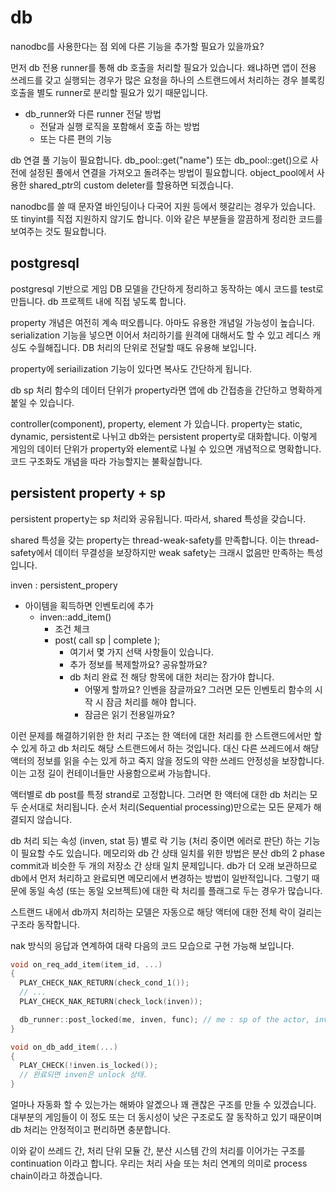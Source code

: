 # db 

nanodbc를 사용한다는 점 외에 다른 기능을 추가할 필요가 있을까요? 

먼저 db 전용 runner를 통해 db 호출을 처리할 필요가 있습니다. 왜냐하면 앱이 전용 쓰레드를 
갖고 실행되는 경우가 많은 요청을 하나의 스트랜드에서 처리하는 경우 블록킹 호출을 
별도 runner로 분리할 필요가 있기 때문입니다. 

- db_runner와 다른 runner 전달 방법 
  - 전달과 실행 로직을 포함해서 호출 하는 방법
  - 또는 다른 편의 기능 

db 연결 풀 기능이 필요합니다. db_pool::get("name") 또는 db_pool::get()으로 사전에 
설정된 풀에서 연결을 가져오고 돌려주는 방법이 필요합니다. object_pool에서 사용한 
shared_ptr의 custom deleter를 할용하면 되겠습니다. 

nanodbc를 쓸 때 문자열 바인딩이나 다국어 지원 등에서 헷갈리는 경우가 있습니다. 
또 tinyint를 직접 지원하지 않기도 합니다. 이와 같은 부분들을 깔끔하게 정리한 
코드를 보여주는 것도 필요합니다. 

## postgresql 

postgresql 기반으로 게임 DB 모델을 간단하게 정리하고 동작하는 예시 코드를 
test로 만듭니다. db 프로젝트 내에 직접 넣도록 합니다. 

property 개념은 여전히 계속 떠오릅니다. 아마도 유용한 개념일 가능성이 높습니다. 
serialization 기능을 넣으면 이어서 처리하기를 원격에 대해서도 할 수 있고 
레디스 캐싱도 수월해집니다. DB 처리의 단위로 전달할 때도 유용해 보입니다. 

property에 seriailization 기능이 있다면 복사도 간단하게 됩니다. 

db sp 처리 함수의 데이터 단위가 property라면 앱에 db 간접층을 간단하고 
명확하게 붙일 수 있습니다. 

controller(component), property, element 가 있습니다. property는 static, dynamic, persistent로 
나뉘고 db와는 persistent property로 대화합니다. 이렇게 게임의 데이터 단위가 property와 
element로 나뉠 수 있으면 개념적으로 명확합니다. 코드 구조화도 개념을 따라 가능할지는 
불확실합니다. 

## persistent property + sp 

persistent property는 sp 처리와 공유됩니다. 따라서, shared 특성을 갖습니다. 

shared 특성을 갖는 property는 thread-weak-safety를 만족합니다. 이는 thread-safety에서 
데이터 무결성을 보장하지만 weak safety는 크래시 없음만 만족하는 특성입니다. 

inven : persistent_propery 

- 아이템을 획득하면 인벤토리에 추가 
  - inven::add_item() 
    - 조건 체크 
    - post( call sp | complete );
      - 여기서 몇 가지 선택 사항들이 있습니다. 
      - 추가 정보를 복제할까요? 공유할까요? 
      - db 처리 완료 전 해당 항목에 대한 처리는 잠가야 합니다. 
        - 어떻게 할까요? 인벤을 잠글까요? 그러면 모든 인벤토리 함수의 시작 시 잠금 처리를 해야 합니다. 
        - 잠금은 읽기 전용일까요? 

이런 문제를 해결하기위한 한 처리 구조는 한 액터에 대한 처리를 한 스트랜드에서만 할 수 있게 하고 
db 처리도 해당 스트랜드에서 하는 것입니다. 대신 다른 쓰레드에서 해당 액터의 정보를 읽을 수는 
있게 하고 죽지 않을 정도의 약한 쓰레드 안정성을 보장합니다. 이는 고정 길이 컨테이너들만 
사용함으로써 가능합니다. 

액터별로 db post를 특정 strand로 고정합니다. 그러면 한 액터에 대한 db 처리는 모두 순서대로 
처리됩니다. 순서 처리(Sequential processing)만으로는 모든 문제가 해결되지 않습니다. 

db 처리 되는 속성 (inven, stat 등) 별로 락 기능 (처리 중이면 에러로 판단) 하는 기능이 
필요할 수도 있습니다. 메모리와 db 간 상태 일치를 위한 방법은 분산 db의 2 phase commit과 비슷한 
두 개의 저장소 간 상태 일치 문제입니다. db가 더 오래 보관하므로 db에서 먼저 처리하고 완료되면 
메모리에서 변경하는 방법이 일반적입니다. 그렇기 때문에 동일 속성 (또는 동일 오브젝트)에 대한 
락 처리를 플래그로 두는 경우가 많습니다. 

스트랜드 내에서 db까지 처리하는 모델은 자동으로 해당 액터에 대한 전체 락이 걸리는 구조라
동작합니다. 

nak 방식의 응답과 연계하여 대략 다음의 코드 모습으로 구현 가능해 보입니다. 

```c++
void on_req_add_item(item_id, ...)
{
  PLAY_CHECK_NAK_RETURN(check_cond_1());
  // ...
  PLAY_CHECK_NAK_RETURN(check_lock(inven));

  db_runner::post_locked(me, inven, func); // me : sp of the actor, inven : lockable_property
}

void on_db_add_item(...)
{
  PLAY_CHECK(!inven.is_locked());
  // 완료되면 inven은 unlock 상태.
}
```

얼마나 자동화 할 수 있는가는 해봐야 알곘으나 꽤 괜찮은 구조를 만들 수 있겠습니다. 
대부분의 게임들이 이 정도 또는 더 동시성이 낮은 구조로도 잘 동작하고 있기 때문이며 
db 처리는 안정적이고 편리하면 충분합니다. 

이와 같이 쓰레드 간, 처리 단위 모듈 간, 분산 시스템 간의 처리를 이어가는 구조를 
continuation 이라고 합니다. 우리는 처리 사슬 또는 처리 연계의 의미로 process chain이라고 
하겠습니다. 

